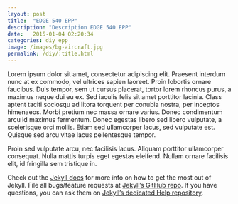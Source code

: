 ```yaml
---
layout: post
title:  "EDGE 540 EPP"
description: "Description EDGE 540 EPP"
date:   2015-01-04 02:20:34
categories: diy epp
image: /images/bg-aircraft.jpg
permalink: /diy/:title.html
---
```


Lorem ipsum dolor sit amet, consectetur adipiscing elit. Praesent interdum nunc at ex commodo, vel ultrices sapien laoreet. Proin lobortis ornare faucibus. Duis tempor, sem ut cursus placerat, tortor lorem rhoncus purus, a maximus neque dui eu ex. Sed iaculis felis sit amet porttitor lacinia. Class aptent taciti sociosqu ad litora torquent per conubia nostra, per inceptos himenaeos. Morbi pretium nec massa ornare varius. Donec condimentum arcu id maximus fermentum. Donec egestas libero sed libero vulputate, a scelerisque orci mollis. Etiam sed ullamcorper lacus, sed vulputate est. Quisque sed arcu vitae lacus pellentesque tempor.

Proin sed vulputate arcu, nec facilisis lacus. Aliquam porttitor ullamcorper consequat. Nulla mattis turpis eget egestas eleifend. Nullam ornare facilisis elit, id fringilla sem tristique in.

Check out the [Jekyll docs][jekyll] for more info on how to get the most out of Jekyll. File all bugs/feature requests at [Jekyll’s GitHub repo][jekyll-gh]. If you have questions, you can ask them on [Jekyll’s dedicated Help repository][jekyll-help].

[jekyll]:      http://jekyllrb.com
[jekyll-gh]:   https://github.com/jekyll/jekyll
[jekyll-help]: https://github.com/jekyll/jekyll-help
